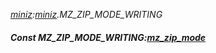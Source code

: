 _[miniz](../../modules/miniz/miniz-module.md):[miniz](../../modules/miniz/miniz-module.md).MZ\_ZIP\_MODE\_WRITING_
##### Const MZ\_ZIP\_MODE\_WRITING:[mz_zip_mode](../../modules/miniz/miniz-mz_zip_mode.md)
